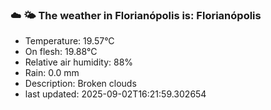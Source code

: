 ### ☁️ 🌤️  The weather in Florianópolis is: Florianópolis

- Temperature: 19.57°C
- On flesh: 19.88°C
- Relative air humidity: 88%
- Rain: 0.0 mm
- Description: Broken clouds
- last updated: 2025-09-02T16:21:59.302654
